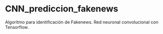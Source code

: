 # CNN_prediccion_fakenews
Algoritmo para identificación de Fakenews.
Red neuronal convolucional con Tensorflow. 
